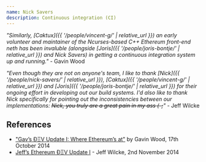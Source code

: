 ```yaml
---
name: Nick Savers
description: Continuous integration (CI)
---
```


*"Similarly, [Caktux]({{ '/people/vincent-g/' | relative_url }}) an early volunteer and maintainer of the Ncurses-based C++ Ethereum front-end neth has been invaluble (alongside [Joris]({{ '/people/joris-bontje/' | relative_url }}) and Nick Savers) in getting a continuous integration system up and running."* - Gavin Wood

*"Even though they are not on anyone's team, I like to thank [Nick]({{ '/people/nick-savers/' | relative_url }}), [Caktux]({{ '/people/vincent-g/' | relative_url }}) and [Joris]({{ '/people/joris-bontje/' | relative_url }}) for their ongoing effort in developing out our build systems. I'd also like to thank Nick specifically for pointing out the inconsistencies between our implementations: ~~Nick, you truly are a great pain in my ass (-;~~"* - Jeff Wilcke

## References

- ["Gav’s ÐΞV Update I: Where Ethereum’s at"](https://blog.ethereum.org/2014/10/17/gavs-dev-update-ethereums) by Gavin Wood, 17th October 2014
- [Jeff’s Ethereum ÐΞV Update I](https://blog.ethereum.org/2014/11/02/jeffs-ethereum-dev-update) - Jeff Wilcke, 2nd November 2014
